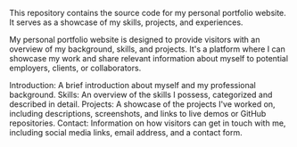 This repository contains the source code for my personal portfolio website. It serves as a showcase of my skills, projects, and experiences.

My personal portfolio website is designed to provide visitors with an overview of my background, skills, and projects. It's a platform where I can showcase my work and share relevant information about myself to potential employers, clients, or collaborators.


Introduction: A brief introduction about myself and my professional background.
Skills: An overview of the skills I possess, categorized and described in detail.
Projects: A showcase of the projects I've worked on, including descriptions, screenshots, and links to live demos or GitHub repositories.
Contact: Information on how visitors can get in touch with me, including social media links, email address, and a contact form.
